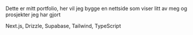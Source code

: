 Dette er mitt portfolio, her vil jeg bygge en nettside som viser litt av meg og prosjekter jeg har gjort


Next.js, Drizzle, Supabase, Tailwind, TypeScript
